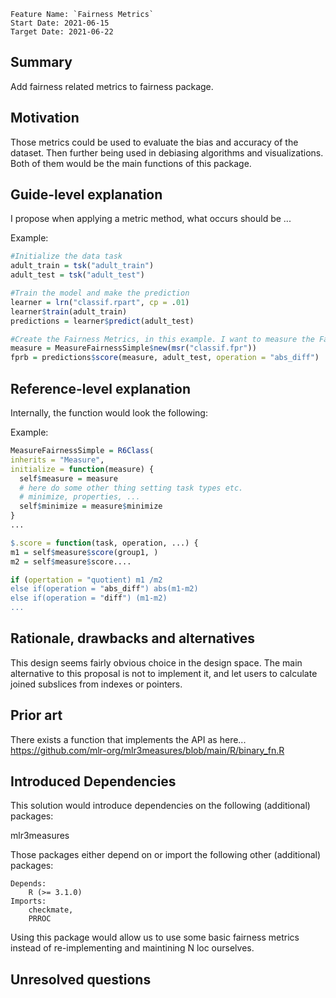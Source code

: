 ```
Feature Name: `Fairness Metrics`
Start Date: 2021-06-15
Target Date: 2021-06-22
```

## Summary
[summary]: #summary

Add fairness related metrics to fairness package.

## Motivation
[motivation]: #motivation
Those metrics could be used to evaluate the bias and accuracy of the dataset. Then further being used in debiasing algorithms and visualizations. Both of them would be the main functions of this package.

## Guide-level explanation
[guide-level-explanation]: #guide-level-explanation

I propose when applying a metric method, what occurs should be ...

Example:
```r
#Initialize the data task
adult_train = tsk("adult_train")
adult_test = tsk("adult_test")

#Train the model and make the prediction
learner = lrn("classif.rpart", cp = .01)
learner$train(adult_train)
predictions = learner$predict(adult_test)

#Create the Fairness Metrics, in this example. I want to measure the False Positive Rate Bias
measure = MeasureFairnessSimple$new(msr("classif.fpr"))
fprb = predictions$score(measure, adult_test, operation = "abs_diff")

```

## Reference-level explanation
[reference-level-explanation]: #reference-level-explanation

Internally, the function would look the following:

Example:
```r
MeasureFairnessSimple = R6Class(
inherits = "Measure",
initialize = function(measure) {
  self$measure = measure
  # here do some other thing setting task types etc.
  # minimize, properties, ...
  self$minimize = measure$minimize
}
...

$.score = function(task, operation, ...) {
m1 = self$measure$score(group1, )
m2 = self$measure$score....

if (opertation = "quotient) m1 /m2
else if(operation = "abs_diff") abs(m1-m2)
else if(operation = "diff") (m1-m2)
...
```

## Rationale, drawbacks and alternatives
[rationale-and-alternatives]: #rationale-and-alternatives

This design seems fairly obvious choice in the design space.
The main alternative to this proposal is not to implement it,
and let users to calculate joined subslices from indexes or pointers.

## Prior art
[prior-art]: #prior-art

There exists a function that implements the API as here...
https://github.com/mlr-org/mlr3measures/blob/main/R/binary_fn.R

## Introduced Dependencies
This solution would introduce dependencies on the following (additional) packages:

mlr3measures

Those packages either depend on or import the following other (additional) packages:
```
Depends:
    R (>= 3.1.0)
Imports:
    checkmate,
    PRROC
```
Using this package would allow us to use some basic fairness metrics instead of re-implementing and maintining
N loc ourselves.


## Unresolved questions
[unresolved-questions]: #unresolved-questions

